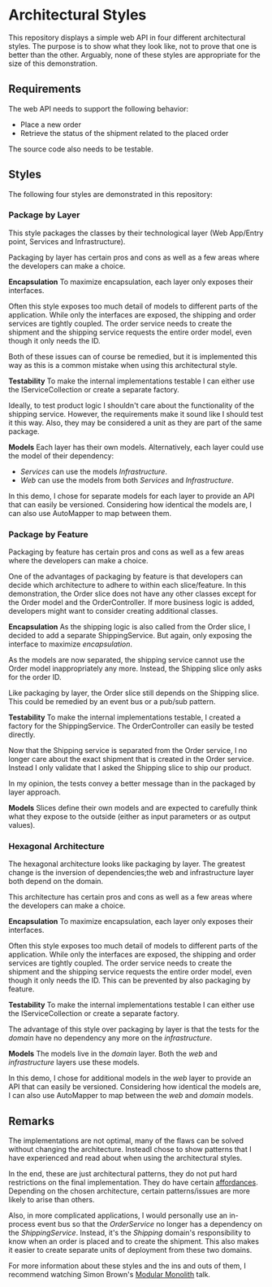 # Architectural Styles

This repository displays a simple web API in four different architectural styles.
The purpose is to show what they look like, not to prove that one is better than the other.
Arguably, none of these styles are appropriate for the size of this demonstration.

## Requirements
The web API needs to support the following behavior:
- Place a new order
- Retrieve the status of the shipment related to the placed order

The source code also needs to be testable.

## Styles
The following four styles are demonstrated in this repository:

### Package by Layer
This style packages the classes by their technological layer (Web App/Entry point, Services and Infrastructure).

Packaging by layer has certain pros and cons as well as a few areas where the developers can make a choice.


**Encapsulation**
To maximize encapsulation, each layer only exposes their interfaces.

Often this style exposes too much detail of models to different parts of the application.
While only the interfaces are exposed, the shipping and order services are tightly coupled.
The order service needs to create the shipment and the shipping service requests the entire order model, even though it only needs the ID.

Both of these issues can of course be remedied, but it is implemented this way as this is a common mistake when using this architectural style.

**Testability**
To make the internal implementations testable I can either use the IServiceCollection or create a separate factory.

Ideally, to test product logic I shouldn't care about the functionality of the shipping service. However, the requirements make it sound like I should test it this way. Also, they may be considered a unit as they are part of the same package.

**Models**
Each layer has their own models. Alternatively, each layer could use the model of their dependency:
- _Services_ can use the models _Infrastructure_.
- _Web_ can use the models from both _Services_ and _Infrastructure_.

In this demo, I chose for separate models for each layer to provide an API that can easily be versioned.
Considering how identical the models are, I can also use AutoMapper to map between them.

### Package by Feature
Packaging by feature has certain pros and cons as well as a few areas where the developers can make a choice.

One of the advantages of packaging by feature is that developers can decide which architecture to adhere to within each slice/feature. In this demonstration, the Order slice does not have any other classes except for the Order model and the OrderController. If more business logic is added, developers might want to consider creating additional classes.

**Encapsulation**
As the shipping logic is also called from the Order slice, I decided to add a separate ShippingService. But again, only exposing the interface to maximize *encapsulation*.

As the models are now separated, the shipping service cannot use the Order model inappropriately any more. Instead, the Shipping slice only asks for the order ID.

Like packaging by layer, the Order slice still depends on the Shipping slice. This could be remedied by an event bus or a pub/sub pattern.

**Testability**
To make the internal implementations testable, I created a factory for the ShippingService. The OrderController can easily be tested directly.

Now that the Shipping service is separated from the Order service, I no longer care about the exact shipment that is created in the Order service. Instead I only validate that I asked the Shipping slice to ship our product.

In my opinion, the tests convey a better message than in the packaged by layer approach.

**Models**
Slices define their own models and are expected to carefully think what they expose to the outside (either as input parameters or as output values).

### Hexagonal Architecture
The hexagonal architecture looks like packaging by layer. The greatest change is the inversion of dependencies;the web and infrastructure layer both depend on the domain.

This architecture has certain pros and cons as well as a few areas where the developers can make a choice.

**Encapsulation**
To maximize encapsulation, each layer only exposes their interfaces.

Often this style exposes too much detail of models to different parts of the application.  While only the interfaces are exposed, the shipping and order services are tightly coupled.
The order service needs to create the shipment and the shipping service requests the entire order model, even though it only needs the ID. This can be prevented by also packaging by feature.

**Testability**
To make the internal implementations testable I can either use the IServiceCollection or create a separate factory.

The advantage of this style over packaging by layer is that the tests for the _domain_ have no dependency any more on the _infrastructure_.

**Models**
The models live in the _domain_ layer. Both the _web_ and _infrastructure_ layers use these models.

In this demo, I chose for additional models in the _web_ layer to provide an API that can easily be versioned.
Considering how identical the models are, I can also use AutoMapper to map between the _web_ and _domain_ models.

## Remarks
The implementations are not optimal, many of the flaws can be solved without changing the architecture. InsteadI chose to show patterns that I have experienced and read about when using the architectural styles.

In the end, these are just architectural patterns, they do not put hard restrictions on the final implementation. They do have certain [affordances](https://sandimetz.com/blog/2018/21/what-does-oo-afford). Depending on the chosen architecture, certain patterns/issues are more likely to arise than others.

Also, in more complicated applications, I would personally use an in-process event bus so that the _OrderService_ no longer has a dependency on the _ShippingService_. Instead, it's the _Shipping_ domain's responsibility to know when an order is placed and to create the shipment. This also makes it easier to create separate units of deployment from these two domains.

For more information about these styles and the ins and outs of them, I recommend watching Simon Brown's [Modular Monolith](https://www.youtube.com/watch?v=5OjqD-ow8GE) talk.
